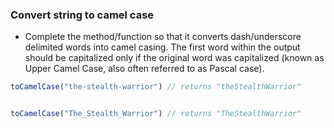 ### Convert string to camel case

- Complete the method/function so that it converts dash/underscore delimited words into camel casing. The first word within the output should be capitalized only if the original word was capitalized (known as Upper Camel Case, also often referred to as Pascal case).

```js
toCamelCase("the-stealth-warrior") // returns "theStealthWarrior"


toCamelCase("The_Stealth_Warrior") // returns "TheStealthWarrior"

```